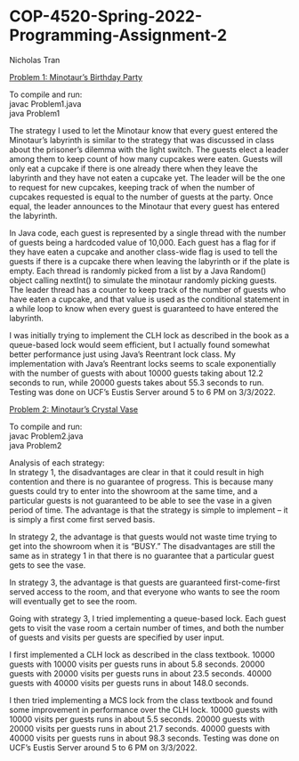 # COP-4520-Spring-2022-Programming-Assignment-2
Nicholas Tran

<ins>Problem 1: Minotaur’s Birthday Party</ins> <br>

To compile and run:<br>
javac Problem1.java<br>
java Problem1<br>

The strategy I used to let the Minotaur know that every guest entered the Minotaur’s labyrinth is similar to the strategy that was discussed in class about the prisoner’s dilemma with the light switch. The guests elect a leader among them to keep count of how many cupcakes were eaten. Guests will only eat a cupcake if there is one already there when they leave the labyrinth and they have not eaten a cupcake yet. The leader will be the one to request for new cupcakes, keeping track of when the number of cupcakes requested is equal to the number of guests at the party. Once equal, the leader announces to the Minotaur that every guest has entered the labyrinth.

In Java code, each guest is represented by a single thread with the number of guests being a hardcoded value of 10,000. Each guest has a flag for if they have eaten a cupcake and another class-wide flag is used to tell the guests if there is a cupcake there when leaving the labyrinth or if the plate is empty. Each thread is randomly picked from a list by a Java Random() object calling nextInt() to simulate the minotaur randomly picking guests. The leader thread has a counter to keep track of the number of guests who have eaten a cupcake, and that value is used as the conditional statement in a while loop to know when every guest is guaranteed to have entered the labyrinth.

I was initially trying to implement the CLH lock as described in the book as a queue-based lock would seem efficient, but I actually found somewhat better performance just using Java’s Reentrant lock class. My implementation with Java’s Reentrant locks seems to scale exponentially with the number of guests with about 10000 guests taking about 12.2 seconds to run, while 20000 guests takes about 55.3 seconds to run. Testing was done on UCF’s Eustis Server around 5 to 6 PM on 3/3/2022.<br>

<ins>Problem 2: Minotaur’s Crystal Vase</ins><br>

To compile and run:<br>
javac Problem2.java<br>
java Problem2<br>

Analysis of each strategy:<br>
In strategy 1, the disadvantages are clear in that it could result in high contention and there is no guarantee of progress. This is because many guests could try to enter into the showroom at the same time, and a particular guests is not guaranteed to be able to see the vase in a given period of time. The advantage is that the strategy is simple to implement – it is simply a first come first served basis.<br>

In strategy 2, the advantage is that guests would not waste time trying to get into the showroom when it is “BUSY.” The disadvantages are still the same as in strategy 1 in that there is no guarantee that a particular guest gets to see the vase.<br>

In strategy 3, the advantage is that guests are guaranteed first-come-first served access to the room, and that everyone who wants to see the room will eventually get to see the room.<br>

Going with strategy 3, I tried implementing a queue-based lock. Each guest gets to visit the vase room a certain number of times, and both the number of guests and visits per guests are specified by user input.<br>

I first implemented a CLH lock as described in the class textbook. 10000 guests with 10000 visits per guests runs in about 5.8 seconds. 20000 guests with 20000 visits per guests runs in about 23.5 seconds. 40000 guests with 40000 visits per guests runs in about 148.0 seconds.<br>

I then tried implementing a MCS lock from the class textbook and found some improvement in performance over the CLH lock. 10000 guests with 10000 visits per guests runs in about 5.5 seconds. 20000 guests with 20000 visits per guests runs in about 21.7 seconds. 40000 guests with 40000 visits per guests runs in about 98.3 seconds. Testing was done on UCF’s Eustis Server around 5 to 6 PM on 3/3/2022.<br>

